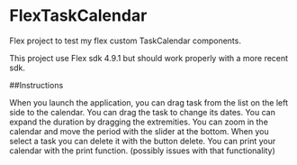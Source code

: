 FlexTaskCalendar
================

Flex project to test my flex custom TaskCalendar components.

This project use Flex sdk 4.9.1 but should work properly with a more recent sdk.


##Instructions

When you launch the application, you can drag task from the list on the left side to the calendar.
You can drag the task to change its dates.
You can expand the duration by dragging the extremities.
You can zoom in the calendar and move the period with the slider at the bottom.
When you select a task you can delete it with the button delete.
You can print your calendar with the print function. (possibly issues with that functionality)
